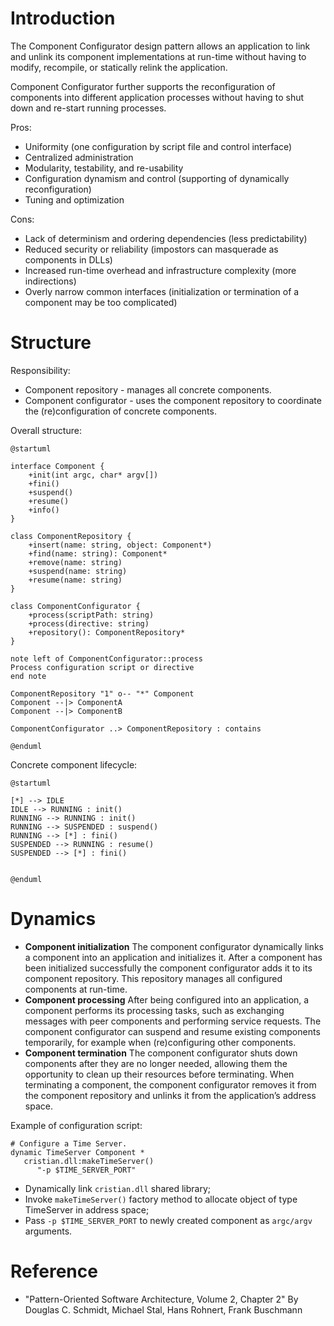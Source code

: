 # Introduction

The Component Configurator design pattern allows an application to link and unlink its component
implementations at run-time without having to modify, recompile, or statically relink
the application.

Component Configurator further supports the reconfiguration of components into different
application processes without having to shut down and re-start running processes.

Pros:
 * Uniformity (one configuration by script file and control interface)
 * Centralized administration
 * Modularity, testability, and re-usability
 * Configuration dynamism and control (supporting of dynamically reconfiguration)
 * Tuning and optimization

Cons:
 * Lack of determinism and ordering dependencies (less predictability)
 * Reduced security or reliability (impostors can masquerade as components in DLLs)
 * Increased run-time overhead and infrastructure complexity (more indirections)
 * Overly narrow common interfaces (initialization or termination of a component may be too complicated)

# Structure

Responsibility:
* Component repository - manages all concrete components.
* Component configurator - uses the component repository to coordinate the (re)configuration of concrete components.

Overall structure:
```plantuml
@startuml

interface Component {
    +init(int argc, char* argv[])
    +fini()
    +suspend()
    +resume()
    +info()
}

class ComponentRepository {
    +insert(name: string, object: Component*)
    +find(name: string): Component*
    +remove(name: string)
    +suspend(name: string)
    +resume(name: string)
}

class ComponentConfigurator {
    +process(scriptPath: string)
    +process(directive: string)
    +repository(): ComponentRepository*
}

note left of ComponentConfigurator::process 
Process configuration script or directive
end note

ComponentRepository "1" o-- "*" Component
Component --|> ComponentA 
Component --|> ComponentB

ComponentConfigurator ..> ComponentRepository : contains

@enduml
```

Concrete component lifecycle:
```plantuml
@startuml

[*] --> IDLE
IDLE --> RUNNING : init()
RUNNING --> RUNNING : init()
RUNNING --> SUSPENDED : suspend()
RUNNING --> [*] : fini()
SUSPENDED --> RUNNING : resume()
SUSPENDED --> [*] : fini()


@enduml
```

# Dynamics

* __Component initialization__
  The component configurator dynamically links a component into an application and initializes it. 
  After a component has been initialized successfully the component configurator adds it to its component repository.
  This repository manages all configured components at run-time.
* __Component processing__
  After being configured into an application, a component performs its processing tasks, such as exchanging messages
  with peer components and performing service requests. The component configurator can suspend and resume existing
  components temporarily, for example when (re)configuring other components.
* __Component termination__
  The component configurator shuts down components after they are no longer needed, allowing them the opportunity
  to clean up their resources before terminating. When terminating a component, the component configurator removes it
  from the component repository and unlinks it from the application’s address space.

Example of configuration script:
```text
# Configure a Time Server.
dynamic TimeServer Component *
   cristian.dll:makeTimeServer()
      "-p $TIME_SERVER_PORT"
```
* Dynamically link `cristian.dll` shared library;
* Invoke `makeTimeServer()` factory method to allocate object of type TimeServer in address space;
* Pass `-p $TIME_SERVER_PORT` to newly created component as `argc/argv` arguments.

# Reference

* "Pattern-Oriented Software Architecture, Volume 2, Chapter 2" By Douglas C. Schmidt, Michael Stal, Hans Rohnert, Frank Buschmann
